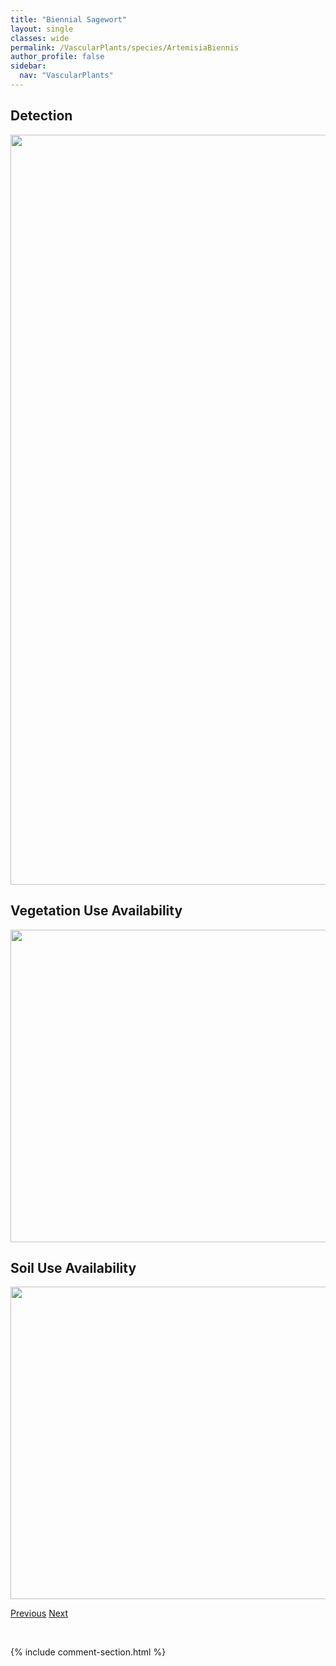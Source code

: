 ```yaml
---
title: "Biennial Sagewort"
layout: single
classes: wide
permalink: /VascularPlants/species/ArtemisiaBiennis
author_profile: false
sidebar:
  nav: "VascularPlants"
---
```


<h2>Detection</h2>

<a href="https://drive.google.com/uc?export=view&id=1s3ken3b5CxjfCHoAttI7zzTDMW2RJzz1">
<img src="https://drive.google.com/uc?export=view&id=1s3ken3b5CxjfCHoAttI7zzTDMW2RJzz1" height = "1200" width = "800">
</a>


<h2>Vegetation Use Availability</h2>

<a href="https://drive.google.com/uc?export=view&id=163J1Atkz2Yn4AqFCS9wy5pT0X4DKsRe3">
<img src="https://drive.google.com/uc?export=view&id=163J1Atkz2Yn4AqFCS9wy5pT0X4DKsRe3" height = "500" width = "1000">
</a>


<h2>Soil Use Availability</h2>

<a href="https://drive.google.com/uc?export=view&id=1eXHfOIQ2pS3vHUkozyn4dklOKuCm9WcV">
<img src="https://drive.google.com/uc?export=view&id=1eXHfOIQ2pS3vHUkozyn4dklOKuCm9WcV" height = "500" width = "1000">
</a>


<a href="/DevelopmentWebsite/VascularPlants/species/ArtemisiaAbsinthium" class="pagination--pager" title="Absinthe Wormwood">Previous</a> <a href="/DevelopmentWebsite/VascularPlants/species/ArtemisiaCampestris" class="pagination--pager" title="Plains Wormwood">Next</a>

<p>&nbsp;</p>

{% include comment-section.html %}
